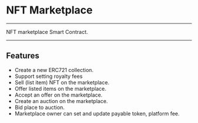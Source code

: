 # NFT Marketplace 

---
NFT marketplace Smart Contract.

---

## Features
* Create a new ERC721 collection.
* Support setting royalty fees
* Sell (list item) NFT on the marketplace.
* Offer listed items on the marketplace.
* Accept an offer on the marketplace.
* Create an auction on the marketplace.
* Bid place to auction.
* Marketplace owner can set and update payable token, platform fee.


